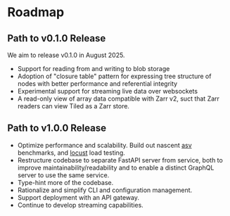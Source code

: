 # Roadmap

## Path to v0.1.0 Release

We aim to release v0.1.0 in August 2025.

- Support for reading from and writing to blob storage
- Adoption of "closure table" pattern for expressing
  tree structure of nodes with better performance and
  referential integrity
- Experimental support for streaming live data over
  websockets
- A read-only view of array data compatible with Zarr v2,
  suct that Zarr readers can view Tiled as a Zarr store.

## Path to v1.0.0 Release

- Optimize performance and scalability. Build out nascent
  [asv](https://asv.readthedocs.io/en/latest/) benchmarks, and
  [locust](https://locust.io/) load testing.
- Restructure codebase to separate FastAPI server from
  service, both to improve maintainability/readability and
  to enable a distinct GraphQL server to use the same service.
- Type-hint more of the codebase.
- Rationalize and simplify CLI and configuration management.
- Support deployment with an API gateway.
- Continue to develop streaming capabilities.
